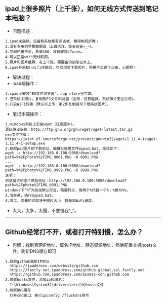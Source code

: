 ## ipad上很多照片（上千张），如何无线方式传送到笔记本电脑？
- 问题描述：
```
1.ipad未越狱，设备和系统都有点古老，懒得刷机折腾；
2.没有专用的苹果数据线（上百大洋，能省则省~_~）。
3.空间严重不足，总量16G，没有安装iTunes。
4.可以正常wifi无线联网。
5.照片和图片截屏，有上千张，需要备份到笔记本上。
6.ipad开启ES-wifi传输后，可以浏览下载照片，需要手工逐个点击，心累啊！
```
- 解决过程：
- ipad端操作：
```
1.ipad上安装“ES文件浏览器"，app store里完成。
2.把系统中照片，复制到ES文件浏览器（必须：没有越狱，系统照片无法访问）。
3.开启WiFi传输（默认可上传，第2步复制后可下载系统图片）。
```
- 笔记本端操作：
```
1.windows系统上安装wget（任意版本）。
源码编译安装：http://ftp.gnu.org/gnu/wget/wget-latest.tar.gz
exe文件下载：https://jaist.dl.sourceforge.net/project/gnuwin32/wget/1.11.4-1/wget-1.11.4-1-setup.exe
2.获取pad图片的下载地址，编辑批处理文件mypad.bat，格式如下：
wget -c http://192.168.0.100:5050/download?path=%%2Fphoto%%2FIMG_0001.PNG -O 0001.PNG
...
wget -c http://192.168.0.100:5050/download?path=%%2Fphoto%%2FIMG_9999.PNG -O 9999.PNG
说明：
浏览器访问图片原始地址：http://192.168.0.100:5050/download?path=%2Fphoto%2FIMG_0001.PNG
windows下“%”为系统默认符合，需要转义，用两个%代替一个%：%换为%%。
3.泡杯茶，执行mypad.bat。
4.收工，需要时间取决于图片大小，数量和WiFi速度。
```
- 太大，太多，太慢，不要怪我^_^。
***
## Github经常打不开，或者打开特别慢，怎么办？
- 何解：找到官网IP地址、域名IP地址、静态资源地址，然后配置本机hosts文件，刷新DNS缓存即可
```
1.获取github最新IP地址
  https://ipaddress.com/website/github.com
  https://fastly.net.ipaddress.com/github.global.ssl.fastly.net
  https://github.com.ipaddress.com/assets-cdn.github.com
2.修改hosts文件，添加ip和域名：
  C:\Windows\System32\drivers\etc中的hosts文件
3.刷新DNS缓存
  打开cmd窗口，执行ipconfig /flushdns命令
```
